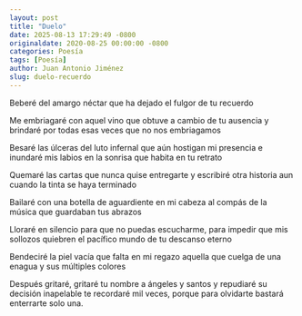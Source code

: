 ```yaml
---
layout: post
title: "Duelo"
date: 2025-08-13 17:29:49 -0800
originaldate: 2020-08-25 00:00:00 -0800
categories: Poesía
tags: [Poesía]
author: Juan Antonio Jiménez
slug: duelo-recuerdo
---
```


Beberé del amargo néctar que ha
dejado el fulgor de tu recuerdo

Me embriagaré con aquel vino
que obtuve a cambio de tu ausencia
y brindaré por todas esas veces
que no nos embriagamos

Besaré las úlceras del luto infernal
que aún hostigan mi presencia
e inundaré mis labios en la sonrisa
que habita en tu retrato

Quemaré las cartas que nunca quise entregarte
y escribiré otra historia
aun cuando la tinta se haya terminado

Bailaré con una botella de aguardiente en mi cabeza
al compás de la música que guardaban tus abrazos

Lloraré en silencio
para que no puedas escucharme,
para impedir que mis sollozos
quiebren el pacífico mundo de tu descanso eterno

Bendeciré la piel vacía que falta en mi regazo
aquella que cuelga de una enagua y sus
múltiples colores

Después gritaré,
gritaré tu nombre a ángeles y santos
y repudiaré su decisión inapelable
te recordaré mil veces,
porque para olvidarte
bastará enterrarte
solo una.